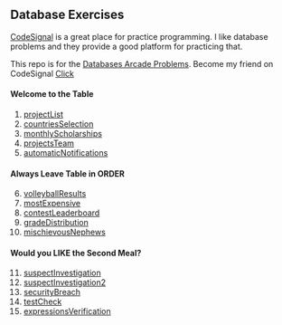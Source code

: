 
## Database Exercises
[CodeSignal](https://app.codesignal.com/) is a great place for practice programming. I like database problems and they provide a good platform for practicing that.

This repo is for the [Databases Arcade Problems](https://app.codesignal.com/arcade/db). Become my friend on CodeSignal [Click](https://app.codesignal.com/signup/w56JNdBBYMcoBfERb/main)

#### Welcome to the Table
1. [projectList](1.%20projectList.md)
2. [countriesSelection](2.%20countriesSelection.md)
3. [monthlyScholarships](3.%20monthlyScholarships.md)
4. [projectsTeam](4.%20projectsTeam.md)
5. [automaticNotifications](5.%20automaticNotifications.md)

#### Always Leave Table in ORDER
6. [volleyballResults](6.%20volleyballResults.md)
7. [mostExpensive](7.%20mostExpensive.md)
8. [contestLeaderboard](8.%20contestLeaderboard.md)
9. [gradeDistribution](9.%20gradeDistribution.md)
10. [mischievousNephews](10.%20mischievousNephews.md)

#### Would you LIKE the Second Meal?
11. [suspectInvestigation](11.%20suspectInvestigation.md)
12. [suspectInvestigation2](12.%20suspectInvestigation2.md)
13. [securityBreach](13.%20securityBreach.md)
14. [testCheck](14.%20testCheck.md)
15. [expressionsVerification](15.%20expressionsVerification.md)